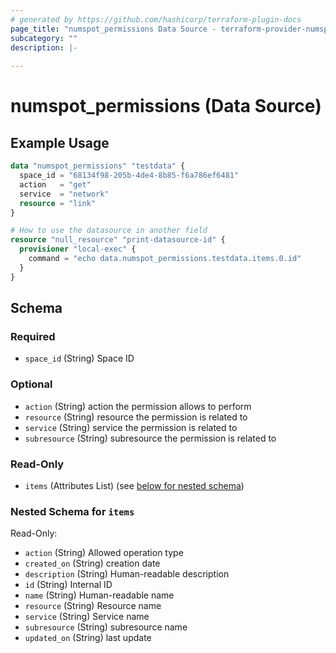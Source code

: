 ```yaml
---
# generated by https://github.com/hashicorp/terraform-plugin-docs
page_title: "numspot_permissions Data Source - terraform-provider-numspot"
subcategory: ""
description: |-
  
---
```


# numspot_permissions (Data Source)



## Example Usage

```terraform
data "numspot_permissions" "testdata" {
  space_id = "68134f98-205b-4de4-8b85-f6a786ef6481"
  action   = "get"
  service  = "network"
  resource = "link"
}

# How to use the datasource in another field
resource "null_resource" "print-datasource-id" {
  provisioner "local-exec" {
    command = "echo data.numspot_permissions.testdata.items.0.id"
  }
}
```

<!-- schema generated by tfplugindocs -->
## Schema

### Required

- `space_id` (String) Space ID

### Optional

- `action` (String) action the permission allows to perform
- `resource` (String) resource the permission is related to
- `service` (String) service the permission is related to
- `subresource` (String) subresource the permission is related to

### Read-Only

- `items` (Attributes List) (see [below for nested schema](#nestedatt--items))

<a id="nestedatt--items"></a>
### Nested Schema for `items`

Read-Only:

- `action` (String) Allowed operation type
- `created_on` (String) creation date
- `description` (String) Human-readable description
- `id` (String) Internal ID
- `name` (String) Human-readable name
- `resource` (String) Resource name
- `service` (String) Service name
- `subresource` (String) subresource name
- `updated_on` (String) last update
